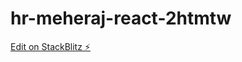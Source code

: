 # hr-meheraj-react-2htmtw

[Edit on StackBlitz ⚡️](https://stackblitz.com/edit/hr-meheraj-react-2htmtw)